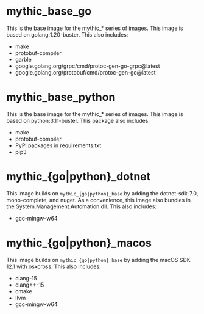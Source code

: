 # mythic_base_go

This is the base image for the mythic_* series of images. This image is based on golang:1.20-buster.
This also includes:
* make
* protobuf-compiler
* garble
* google.golang.org/grpc/cmd/protoc-gen-go-grpc@latest
* google.golang.org/protobuf/cmd/protoc-gen-go@latest

# mythic_base_python

This is the base image for the mythic_* series of images. This image is based on python:3.11-buster.
This package also includes:
* make
* protobuf-compiler
* PyPi packages in requirements.txt
* pip3

# mythic_{go|python}_dotnet

This image builds on `mythic_{go|python}_base` by adding the dotnet-sdk-7.0, mono-complete, and nuget.
As a convenience, this image also bundles in the System.Management.Automation.dll.
This also includes:
* gcc-mingw-w64

# mythic_{go|python}_macos

This image builds on `mythic_{go|python}_base` by adding the macOS SDK 12.1 with osxcross. 
This also includes:
* clang-15
* clang++-15
* cmake
* llvm
* gcc-mingw-w64